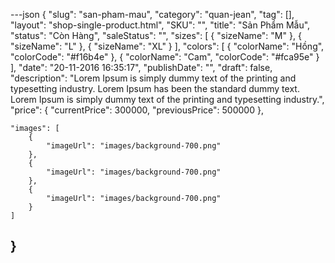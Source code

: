 ---json
{
    "slug": "san-pham-mau",
    "category": "quan-jean",
    "tag": [],
    "layout": "shop-single-product.html",
    "SKU": "",
    "title": "Sản Phẩm Mẫu",
    "status": "Còn Hàng",
    "saleStatus": "",
    "sizes": [
        {
            "sizeName": "M"
        },
        {
            "sizeName": "L"
        },
        {
            "sizeName": "XL"
        }
    ],
    "colors": [
        {
            "colorName": "Hồng",
            "colorCode": "#f16b4e"
        },
        {
            "colorName": "Cam",
            "colorCode": "#fca95e"
        }
    ],
    "date": "20-11-2016 16:35:17",
    "publishDate": "",
    "draft": false,
    "description": "Lorem Ipsum is simply dummy text of the printing and typesetting industry. Lorem Ipsum has been the standard dummy text. Lorem Ipsum is simply dummy text of the printing and typesetting industry.",
    "price": {
        "currentPrice": 300000,
        "previousPrice": 500000
    },
    
    "images": [
        {
            "imageUrl": "images/background-700.png"
        },
        {
            "imageUrl": "images/background-700.png"
        },
        {
            "imageUrl": "images/background-700.png"
        }
    ]
}
---
